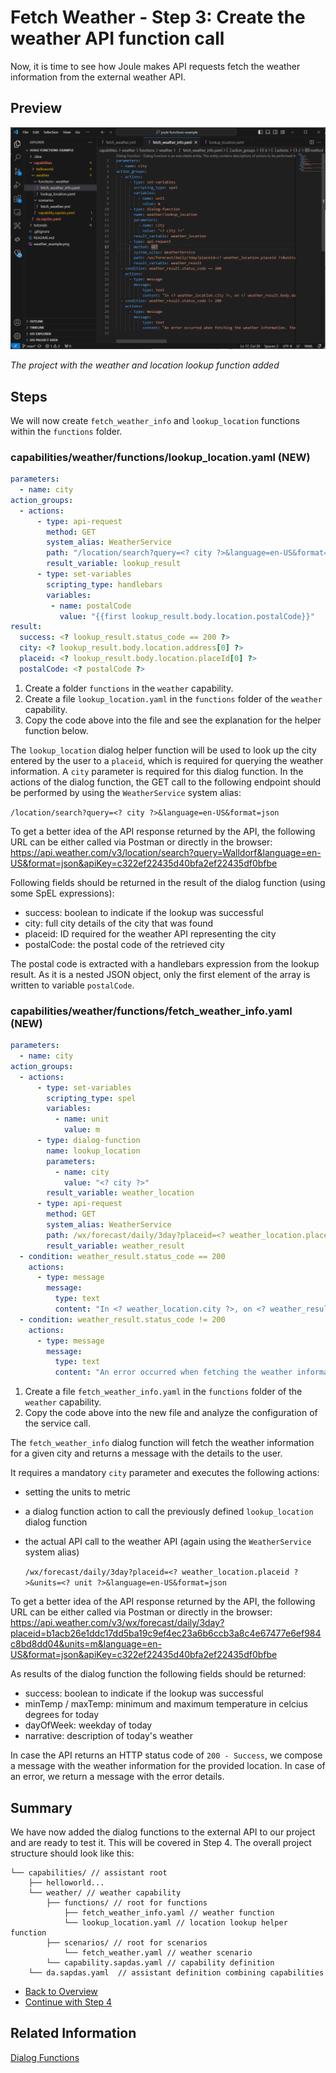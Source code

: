 # Fetch Weather - Step 3: Create the weather API function call

Now, it is time to see how Joule makes API requests fetch the weather information from the external weather API.

## Preview

![image](assets/preview.png)

*The project with the weather and location lookup function added*

## Steps

We will now create `fetch_weather_info` and `lookup_location` functions within the `functions` folder.

### capabilities/weather/functions/lookup_location.yaml (NEW)

```yaml
parameters:
  - name: city
action_groups:
  - actions:
      - type: api-request
        method: GET
        system_alias: WeatherService
        path: "/location/search?query=<? city ?>&language=en-US&format=json"
        result_variable: lookup_result
      - type: set-variables
        scripting_type: handlebars
        variables:
         - name: postalCode
           value: "{{first lookup_result.body.location.postalCode}}"
result:
  success: <? lookup_result.status_code == 200 ?>
  city: <? lookup_result.body.location.address[0] ?>
  placeid: <? lookup_result.body.location.placeId[0] ?>
  postalCode: <? postalCode ?>
```
1. Create a folder `functions` in the `weather` capability.
2. Create a file `lookup_location.yaml` in the `functions` folder of the `weather` capability.
3. Copy the code above into the file and see the explanation for the helper function below. 

The `lookup_location` dialog helper function will be used to look up the city entered by the user to a `placeid`, which is required for querying the weather information. A `city` parameter is required for this dialog function. In the actions of the dialog function, the GET call to the following endpoint should be performed by using the `WeatherService` system alias:

```/location/search?query=<? city ?>&language=en-US&format=json```

To get a better idea of the API response returned by the API, the following URL can be either called via Postman or directly in the browser: https://api.weather.com/v3/location/search?query=Walldorf&language=en-US&format=json&apiKey=c322ef22435d40bfa2ef22435df0bfbe

Following fields should be returned in the result of the dialog function (using some SpEL expressions):
- success: boolean to indicate if the lookup was successful
- city: full city details of the city that was found
- placeid: ID required for the weather API representing the city
- postalCode: the postal code of the retrieved city

The postal code is extracted with a handlebars expression from the lookup result. As it is a nested JSON object, only the first element of the array is written to variable `postalCode`.

### capabilities/weather/functions/fetch_weather_info.yaml (NEW)

```yaml
parameters:
  - name: city
action_groups:
  - actions:
      - type: set-variables
        scripting_type: spel
        variables:
          - name: unit
            value: m
      - type: dialog-function
        name: lookup_location
        parameters:
          - name: city
            value: "<? city ?>"
        result_variable: weather_location
      - type: api-request
        method: GET
        system_alias: WeatherService
        path: /wx/forecast/daily/3day?placeid=<? weather_location.placeid ?>&units=<? unit ?>&language=en-US&format=json
        result_variable: weather_result
  - condition: weather_result.status_code == 200
    actions:
      - type: message
        message:
          type: text
          content: "In <? weather_location.city ?>, on <? weather_result.body.dayOfWeek[0] ?> temperature will be between <? weather_result.body.calendarDayTemperatureMin[0] ?> °C and <? weather_result.body.calendarDayTemperatureMax[0] ?> °C. Details: <? weather_result.body.narrative[0] ?>"
  - condition: weather_result.status_code != 200
    actions:
      - type: message
        message:
          type: text
          content: "An error occurred when fetching the weather information. The result was: <? weather_result ?>"
```

1. Create a file `fetch_weather_info.yaml` in the `functions` folder of the `weather` capability.
2. Copy the code above into the new file and analyze the configuration of the service call.

The `fetch_weather_info` dialog function will fetch the weather information for a given city and returns a message with the details to the user. 

It requires a mandatory `city` parameter and executes the following actions:
- setting the units to metric
- a dialog function action to call the previously defined `lookup_location` dialog function
- the actual API call to the weather API (again using the `WeatherService` system alias)

  ```/wx/forecast/daily/3day?placeid=<? weather_location.placeid ?>&units=<? unit ?>&language=en-US&format=json```

To get a better idea of the API response returned by the API, the following URL can be either called via Postman or directly in the browser: https://api.weather.com/v3/wx/forecast/daily/3day?placeid=b1acb26e1ddc17dd5ba19c9ef4ec23a6b6ccb3a8c4e67477e6ef984c8bd8dd04&units=m&language=en-US&format=json&apiKey=c322ef22435d40bfa2ef22435df0bfbe

As results of the dialog function the following fields should be returned:
- success: boolean to indicate if the lookup was successful
- minTemp / maxTemp: minimum and maximum temperature in celcius degrees for today
- dayOfWeek: weekday of today
- narrative: description of today's weather

In case the API returns an HTTP status code of `200 - Success`, we compose a message with the weather information for the provided location.
In case of an error, we return a message with the error details. 


## Summary

We have now added the dialog functions to the external API to our project and are ready to test it.
This will be covered in Step 4. The overall project structure should look like this:

```
└── capabilities/ // assistant root
    ├── helloworld... 
    └── weather/ // weather capability
        ├── functions/ // root for functions
            ├── fetch_weather_info.yaml // weather function
            └── lookup_location.yaml // location lookup helper function 
        ├── scenarios/ // root for scenarios
            └── fetch_weather.yaml // weather scenario
        └── capability.sapdas.yaml // capability definition
    └── da.sapdas.yaml  // assistant definition combining capabilities
```

* [Back to Overview](../index.md)
* [Continue with Step 4](../step4/index.md)

## Related Information 

[Dialog Functions](https://help.sap.com/docs/joule/service-guide/dialog-functions)
